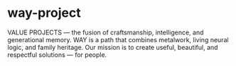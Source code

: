 # way-project
VALUE PROJECTS — the fusion of craftsmanship, intelligence, and generational memory. WAY is a path that combines metalwork, living neural logic, and family heritage. Our mission is to create useful, beautiful, and respectful solutions — for people.

